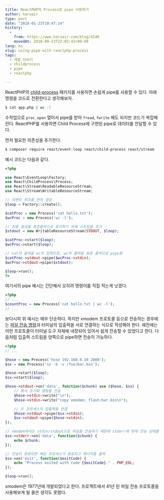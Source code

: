 ```yaml
---
title: ReactPHP의 Process로 pipe 사용하기
author: haruair
type: post
date: "2018-01-23T10:47:14"
history:
  - 
    from: https://www.haruair.com/blog/4146
    movedAt: 2018-09-13T22:02:42+00:00
lang: ko
slug: using-pipe-with-reactphp-process
tags:
  - 개발 이야기
  - childprocess
  - pipe
  - reactphp

---
```

ReactPHP의 [child-process][1] 패키지를 사용하면 손쉽게 pipe를 사용할 수 있다. 아래 명령을 코드로 전환한다고 생각해보자.

```bash
$ cat app.php | wc -l
```

수작업으로 `proc_open` 열어서 pipe를 받아 `fread`, `fwrite` 해도 되지만 코드가 복잡해진다. ReactPHP를 사용하면 Child Process에 구현된 pipe로 데이터를 전달할 수 있다.

먼저 필요한 의존성을 추가한다.

```bash
$ composer require react/event-loop react/child-process react/stream
```

예시 코드는 다음과 같다.

```php
<?php

use React\EventLoop\Factory;
use React\ChildProcess\Process;
use React\Stream\ReadableResourceStream;
use React\Stream\WritableResourceStream;

// 이벤트 루프를 먼저 생성
$loop = Factory::create();

$catProc = new Process('cat hello.txt');
$wcProc = new Process('wc -l');

// 최종 결과를 표준출력으로 표시하기 위해 스트림을 추가
$stdout = new WritableResourceStream(STDOUT, $loop);

$catProc->start($loop);
$wcProc->start($loop);

// cat의 출력을 wc의 입력으로, wc의 출력을 표준 출력으로 pipe함
$catProc->stdout->pipe($wcProc->stdin);
$wcProc->stdout->pipe($stdout);

$loop->run();
?>
```

여기서의 pipe 예시는 간단해서 오히려 명령어를 직접 적는게 낫겠다.

```php
<?php
// ...
$countProc = new Process('cat hello.txt | wc -l');
// ...
```

보다시피 위 예시는 매우 단순하다. 하지만 xmodem 프로토콜 등으로 전송하는 경우에는 [파일 전송 명령][2]과 터미널의 입출력을 서로 연결하는 식으로 작성해야 한다. 예전에는 이런 프로토콜이 터미널 도구 자체에 내장되어 있어서 쉽게 전송할 수 있었다고 한다. 다음처럼 입출력 스트림을 양쪽으로 pipe하면 전송이 가능하다.

```php
<?php
// ...

$hose = new Process('hose 192.168.0.10 2000');
$sx = new Process('sx -k -v /foo/bar.bin');

$hose->start($loop);
$sx->start($loop);

$hose->stdout->on('data', function($chunk) use ($hose, $sx) {
    // 복사 초기화 명령을 전송
    $hose->stdin->write("\n");
    $hose->stdin->write("copy xmodem: flash:bar.bin\n");

    // 두 프로세스의 입출력을 연결
    $hose->stdout->pipe($sx->stdin);
    $sx->stdout->pipe($hose->stdin);
});

// xmodem에서는 stdin/stdout으로 파일을 전송하기 때문에 stderr에 현재 전송 상태를 출력함
$sx->stderr->on('data', function($chunk) {
    echo $chunk;
});

// 전송이 완료되면 해당 프로세스가 종료되고 메시지를 출력
$sx->on('exit', function($exitCode) {
    echo "Process exited with code {$exitCode}." . PHP_EOL;
});

$loop->run();
```

xmodem은 1977년에 개발되었다고 한다. 프로젝트에서 41년 된 파일 전송 프로토콜을 사용해보게 될 줄은 생각도 못했다.

 [1]: https://github.com/reactphp/child-process
 [2]: https://linux.die.net/man/1/sz